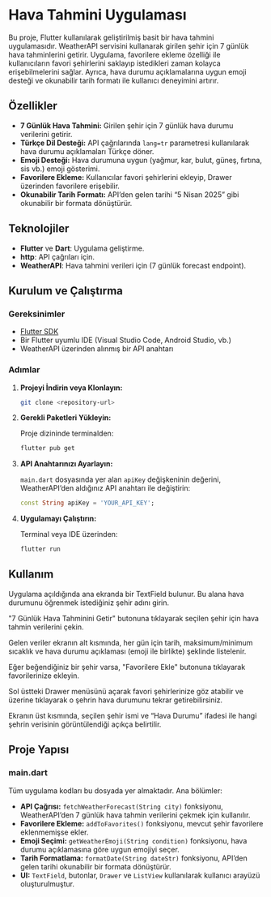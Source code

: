 # Hava Tahmini Uygulaması

Bu proje, Flutter kullanılarak geliştirilmiş basit bir hava tahmini uygulamasıdır. WeatherAPI servisini kullanarak girilen şehir için 7 günlük hava tahminlerini getirir. Uygulama, favorilere ekleme özelliği ile kullanıcıların favori şehirlerini saklayıp istedikleri zaman kolayca erişebilmelerini sağlar. Ayrıca, hava durumu açıklamalarına uygun emoji desteği ve okunabilir tarih formatı ile kullanıcı deneyimini artırır.

## Özellikler

- **7 Günlük Hava Tahmini:** Girilen şehir için 7 günlük hava durumu verilerini getirir.
- **Türkçe Dil Desteği:** API çağrılarında `lang=tr` parametresi kullanılarak hava durumu açıklamaları Türkçe döner.
- **Emoji Desteği:** Hava durumuna uygun (yağmur, kar, bulut, güneş, fırtına, sis vb.) emoji gösterimi.
- **Favorilere Ekleme:** Kullanıcılar favori şehirlerini ekleyip, Drawer üzerinden favorilere erişebilir.
- **Okunabilir Tarih Formatı:** API’den gelen tarihi “5 Nisan 2025” gibi okunabilir bir formata dönüştürür.

## Teknolojiler

- **Flutter** ve **Dart**: Uygulama geliştirme.
- **http**: API çağrıları için.
- **WeatherAPI**: Hava tahmini verileri için (7 günlük forecast endpoint).

## Kurulum ve Çalıştırma

### Gereksinimler

- [Flutter SDK](https://flutter.dev/docs/get-started/install)
- Bir Flutter uyumlu IDE (Visual Studio Code, Android Studio, vb.)
- WeatherAPI üzerinden alınmış bir API anahtarı

### Adımlar

1. **Projeyi İndirin veya Klonlayın:**

   ```bash
   git clone <repository-url>
   ```

2. **Gerekli Paketleri Yükleyin:**

   Proje dizininde terminalden:

   ```bash
   flutter pub get
   ```

3. **API Anahtarınızı Ayarlayın:**

   `main.dart` dosyasında yer alan `apiKey` değişkeninin değerini, WeatherAPI’den aldığınız API anahtarı ile değiştirin:

   ```dart
   const String apiKey = 'YOUR_API_KEY';
   ```

4. **Uygulamayı Çalıştırın:**

   Terminal veya IDE üzerinden:

   ```bash
   flutter run
   ```

## Kullanım

Uygulama açıldığında ana ekranda bir TextField bulunur. Bu alana hava durumunu öğrenmek istediğiniz şehir adını girin.

"7 Günlük Hava Tahminini Getir" butonuna tıklayarak seçilen şehir için hava tahmin verilerini çekin.

Gelen veriler ekranın alt kısmında, her gün için tarih, maksimum/minimum sıcaklık ve hava durumu açıklaması (emoji ile birlikte) şeklinde listelenir.

Eğer beğendiğiniz bir şehir varsa, "Favorilere Ekle" butonuna tıklayarak favorilerinize ekleyin.

Sol üstteki Drawer menüsünü açarak favori şehirlerinize göz atabilir ve üzerine tıklayarak o şehrin hava durumunu tekrar getirebilirsiniz.

Ekranın üst kısmında, seçilen şehir ismi ve “Hava Durumu” ifadesi ile hangi şehrin verisinin görüntülendiği açıkça belirtilir.

## Proje Yapısı

### main.dart

Tüm uygulama kodları bu dosyada yer almaktadır. Ana bölümler:

- **API Çağrısı:** `fetchWeatherForecast(String city)` fonksiyonu, WeatherAPI’den 7 günlük hava tahmin verilerini çekmek için kullanılır.
- **Favorilere Ekleme:** `addToFavorites()` fonksiyonu, mevcut şehir favorilere eklenmemişse ekler.
- **Emoji Seçimi:** `getWeatherEmoji(String condition)` fonksiyonu, hava durumu açıklamasına göre uygun emojiyi seçer.
- **Tarih Formatlama:** `formatDate(String dateStr)` fonksiyonu, API’den gelen tarihi okunabilir bir formata dönüştürür.
- **UI:** `TextField`, butonlar, `Drawer` ve `ListView` kullanılarak kullanıcı arayüzü oluşturulmuştur.


